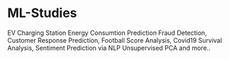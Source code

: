 # ML-Studies
EV Charging Station Energy Consumtion Prediction
Fraud Detection,
Customer Response Prediction,
Football Score Analysis,
Covid19 Survival Analysis,
Sentiment Prediction via NLP
Unsupervised PCA and more..

